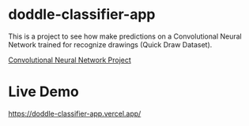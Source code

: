 # doddle-classifier-app

This is a project to see how make predictions on a Convolutional Neural Network trained for recognize drawings (Quick Draw Dataset).

[Convolutional Neural Network Project](https://github.com/riccardogai/doddle-classifier-model)

# Live Demo

https://doddle-classifier-app.vercel.app/
